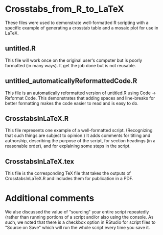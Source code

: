 # Crosstabs_from_R_to_LaTeX

These files were used to demonstrate well-formatted R scripting with a specific example of generating a crosstab table and a mosaic plot for use in LaTeX.

untitled.R
----------
This file will work once on the original user's computer but is poorly formatted (in many ways). It get the job done but is not reusable.

untitled_automaticallyReformattedCode.R
---------------------------------------
This file is an automatically reformatted version of untitled.R using Code -> Reformat Code. This demonstrates that adding spaces and line-breaks for better formatting makes the code easier to read and is easy to do.

CrosstabsInLaTeX.R
------------------
This file represents one example of a well-formatted script. (Recognizing that such things are subject to opinion.) It adds comments for titling and authorship, describing the purpose of the script, for section headings (in a reasonable order), and for explaining some steps in the script.

CrosstabsInLaTeX.tex
--------------------
This file is the corresponding TeX file that takes the outputs of CrosstabsInLaTeX.R and includes them for publication in a PDF.

# Additional comments

We alse discussed the value of "sourcing" your entire script repeatedly (rather than running portions of a script and/or also using the console. As such, we noted that there is a checkbox option in RStudio for script files to "Source on Save" which will run the whole script every time you save it.
